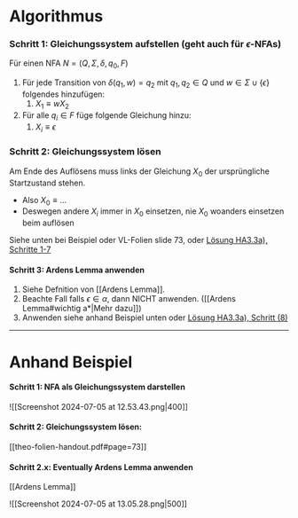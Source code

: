 # Algorithmus
### Schritt 1: Gleichungssystem aufstellen (geht auch für $\epsilon$-NFAs)
Für einen NFA $N=\left(Q, \Sigma, \delta, q_0, F\right)$
1. Für jede Transition von $\delta(q_1,w)=q_2$ mit $q_1,q_2 \in Q$ und $w \in \Sigma \cup \{\epsilon\}$ folgendes hinzufügen:
	1. $X_{1}\equiv wX_2$ 
2. Für alle $q_i \in F$ füge folgende Gleichung hinzu:
	1. $X_{i}\equiv \epsilon$ 

### Schritt 2: Gleichungssystem lösen
Am Ende des Auflösens muss links der Gleichung $X_0$ der ursprüngliche Startzustand stehen.
- Also $X_{0}\equiv \ldots$ 
- Deswegen andere $X_i$ immer in $X_0$ einsetzen, nie $X_0$ woanders einsetzen beim auflösen

Siehe unten bei Beispiel oder VL-Folien slide 73, oder [Lösung HA3.3a), Schritte 1-7](https://teaching.model.in.tum.de/2024ss/theo/ex/ha03-solution.pdf?key=nSFcLMvc)

#### Schritt 3: Ardens Lemma anwenden
1. Siehe Defnition von [[Ardens Lemma]].
2. Beachte Fall falls $\epsilon \in \alpha$, dann NICHT anwenden. ([[Ardens Lemma#wichtig a*|Mehr dazu]])
3. Anwenden siehe anhand Beispiel unten oder [Lösung HA3.3a), Schritt (8)](https://teaching.model.in.tum.de/2024ss/theo/ex/ha03-solution.pdf?key=nSFcLMvc)


___
# Anhand Beispiel
#### Schritt 1: NFA als Gleichungssystem darstellen
![[Screenshot 2024-07-05 at 12.53.43.png|400]]
#### Schritt 2: Gleichungssystem lösen:
[[theo-folien-handout.pdf#page=73]]


#### Schritt 2.x: Eventually Ardens Lemma anwenden
[[Ardens Lemma]]

![[Screenshot 2024-07-05 at 13.05.28.png|500]]

